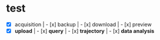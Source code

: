 # test
- [x]  acquisition  |   - [x]  backup  |  - [x]  download |  - [x]  preview 
- [x]  **upload**  | - [x]  **query**  | - [x]  **trajectory**  | - [x]  **data analysis** 
